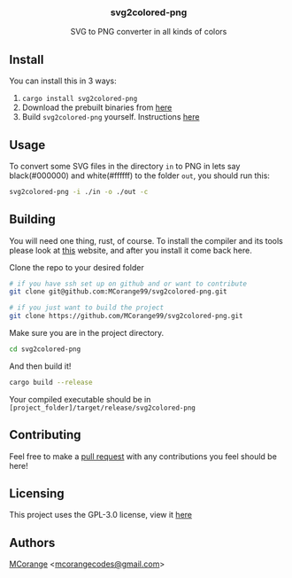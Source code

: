 <h3 align="center">svg2colored-png</h3>

<p align="center">
  SVG to PNG converter in all kinds of colors
</p>

## Install

You can install this in 3 ways:

 1) `cargo install svg2colored-png`
 2) Download the prebuilt binaries from [here](https://github.com/MCorange99/svg2colored-png/releases/latest)
 3) Build `svg2colored-png` yourself. Instructions [here](#building)

## Usage

To convert some SVG files in the directory `in`
to PNG in lets say black(#000000) and white(#ffffff) to the folder `out`, you should run this:

```sh
svg2colored-png -i ./in -o ./out -c
```

## Building

You will need one thing, rust, of course.
To install the compiler and its
tools please look at [this](https://www.rust-lang.org/learn/get-started) website,
and after you install it come back here.

Clone the repo to your desired folder

```sh
# if you have ssh set up on github and or want to contribute
git clone git@github.com:MCorange99/svg2colored-png.git 

# if you just want to build the project
git clone https://github.com/MCorange99/svg2colored-png.git
```

Make sure you are in the project directory.

```sh
cd svg2colored-png
```

And then build it!

```sh
cargo build --release
```

Your compiled executable should be in `[project_folder]/target/release/svg2colored-png`

## Contributing

Feel free to make a [pull request](https://github.com/MCorange99/svg2colored-png/pulls)
with any contributions you feel should be here!

## Licensing

This project uses the GPL-3.0 license, view it [here](/LICENSE.md)

## Authors

[MCorange](https://github.com/MCorange99) <<mcorangecodes@gmail.com>>
